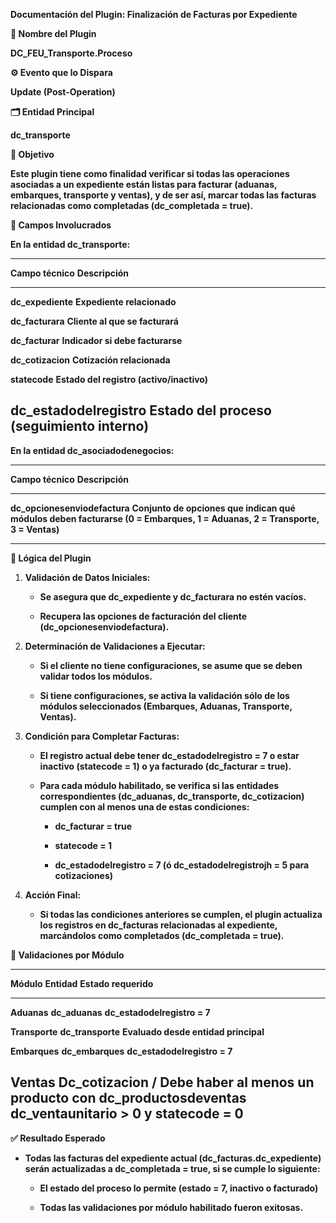 **Documentación del Plugin: Finalización de Facturas por Expediente**

**🧩 Nombre del Plugin**

**DC_FEU_Transporte.Proceso**

**⚙️ Evento que lo Dispara**

**Update (Post-Operation)**

**🗂️ Entidad Principal**

**dc_transporte**

**🎯 Objetivo**

**Este plugin tiene como finalidad verificar si todas las operaciones
asociadas a un expediente están listas para facturar (aduanas,
embarques, transporte y ventas), y de ser así, marcar todas las facturas
relacionadas como completadas (dc_completada = true).**

**🧾 Campos Involucrados**

**En la entidad dc_transporte:**

  -------------------------------------------------------------------------
  **Campo técnico**          **Descripción**
  -------------------------- ----------------------------------------------
  **dc_expediente**          **Expediente relacionado**

  **dc_facturara**           **Cliente al que se facturará**

  **dc_facturar**            **Indicador si debe facturarse**

  **dc_cotizacion**          **Cotización relacionada**

  **statecode**              **Estado del registro (activo/inactivo)**

  **dc_estadodelregistro**   **Estado del proceso (seguimiento interno)**
  -------------------------------------------------------------------------

**En la entidad dc_asociadodenegocios:**

  --------------------------------------------------------------------------------
  **Campo técnico**               **Descripción**
  ------------------------------- ------------------------------------------------
  **dc_opcionesenviodefactura**   **Conjunto de opciones que indican qué módulos
                                  deben facturarse (0 = Embarques, 1 = Aduanas, 2
                                  = Transporte, 3 = Ventas)**

  --------------------------------------------------------------------------------

**🔁 Lógica del Plugin**

1.  **Validación de Datos Iniciales:**

    - **Se asegura que dc_expediente y dc_facturara no estén vacíos.**

    - **Recupera las opciones de facturación del cliente
      (dc_opcionesenviodefactura).**

2.  **Determinación de Validaciones a Ejecutar:**

    - **Si el cliente no tiene configuraciones, se asume que se deben
      validar todos los módulos.**

    - **Si tiene configuraciones, se activa la validación sólo de los
      módulos seleccionados (Embarques, Aduanas, Transporte, Ventas).**

3.  **Condición para Completar Facturas:**

    - **El registro actual debe tener dc_estadodelregistro = 7 o estar
      inactivo (statecode = 1) o ya facturado (dc_facturar = true).**

    - **Para cada módulo habilitado, se verifica si las entidades
      correspondientes (dc_aduanas, dc_transporte, dc_cotizacion)
      cumplen con al menos una de estas condiciones:**

      - **dc_facturar = true**

      - **statecode = 1**

      - **dc_estadodelregistro = 7 (ó dc_estadodelregistrojh = 5 para
        cotizaciones)**

4.  **Acción Final:**

    - **Si todas las condiciones anteriores se cumplen, el plugin
      actualiza los registros en dc_facturas relacionadas al expediente,
      marcándolos como completados (dc_completada = true).**

**🧪 Validaciones por Módulo**

  -------------------------------------------------------------------------------
  **Módulo**       **Entidad**              **Estado requerido**
  ---------------- ------------------------ -------------------------------------
  **Aduanas**      **dc_aduanas**           **dc_estadodelregistro = 7**

  **Transporte**   **dc_transporte**        **Evaluado desde entidad principal**

  **Embarques**    **dc_embarques**         **dc_estadodelregistro = 7**

  **Ventas**       **Dc_cotizacion /        **Debe haber al menos un producto con
                   dc_productosdeventas**   dc_ventaunitario \> 0 y statecode =
                                            0**
  -------------------------------------------------------------------------------

**✅ Resultado Esperado**

- **Todas las facturas del expediente actual (dc_facturas.dc_expediente)
  serán actualizadas a dc_completada = true, si se cumple lo
  siguiente:**

  - **El estado del proceso lo permite (estado = 7, inactivo o
    facturado)**

  - **Todas las validaciones por módulo habilitado fueron exitosas.**
